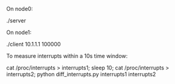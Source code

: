 On node0:

./server

On node1:

./client 10.1.1.1 100000

To measure interrupts within a 10s time window:

cat /proc/interrupts > interrupts1; sleep 10; cat /proc/interrupts > interrupts2;
python diff_interrupts.py interrupts1 interrupts2
